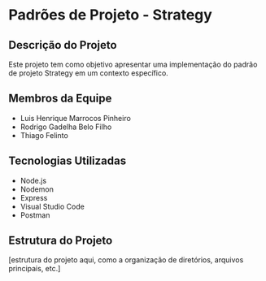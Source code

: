 # Padrões de Projeto - Strategy

## Descrição do Projeto
Este projeto tem como objetivo apresentar uma implementação do padrão de projeto Strategy em um contexto específico.

## Membros da Equipe
- Luis Henrique Marrocos Pinheiro
- Rodrigo Gadelha Belo Filho
- Thiago Felinto

## Tecnologias Utilizadas
- Node.js
- Nodemon
- Express
- Visual Studio Code
- Postman

## Estrutura do Projeto
[estrutura do projeto aqui, como a organização de diretórios, arquivos principais, etc.]
